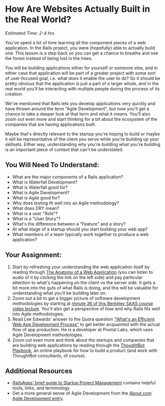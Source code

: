 # How Are Websites Actually Built in the Real World?
*Estimated Time: 2-4 hrs*

You've spent a lot of time learning all the component pieces of a web application.  In the Rails project, you were (hopefully) able to actually build one.  This lesson is a step back so you can get a chance to breathe and see the forest instead of being lost in the trees.  

You will be building applications either for yourself or someone else, and in either case that application will be part of a greater project with some sort of user-focused goal, i.e. what does it enable the user to do?  So it should be pretty obvious that the application is just a part of a larger whole, and in the real world you'll be interacting with multiple people during the process of its creation.

We've mentioned that Rails lets you develop applications very quickly and have thrown around the term "Agile Development", but now you'll get a chance to take a deeper look at that term and what it means.  You'll also zoom out even more and start thinking for a bit about the ecosystem of the companies that are having applications built.  

Maybe that's directly relevant to the startup you're hoping to build or maybe it will be representative of the client you serve while you're building up your skillsets.  Either way, understanding why you're building what you're building is an important piece of context that can't be understated.

## You Will Need To Understand:
* What are the major components of a Rails application?
* What is Waterfall Development?
* What is Waterfall good for?
* What is Agile Development?
* What is Agile good for?
* Why does testing fit well into an Agile methodology?
* What does DRY mean?
* What is a user "Role"?
* What is a "User Story"?
* What's the difference between a "Feature" and a story?
* At what stage of a startup should you start building your web app?
* What members of a team typically work together to produce a web application?

## Your Assignment: 
1. Start by refreshing your understanding the web application itself by reading through [The Anatomy of a Web Application](http://www.buildingwebapps.com/transcript/79327-anatomy-of-a-web-application) (you can listen to audio of it by clicking the link on the left side) and pay particular attention to what's happening on the client vs the server side.  It gets a bit more into the guts of what Rails is doing, and this will be valuable for understanding what you'll be building later on.
2. Zoom out a bit to get a bigger picture of software development methodologies by starting at [minute 36 of this Berkeley SAAS course video lecture](http://www.youtube.com/watch?v=Fr-B4xHZRzY&list=PLuCVssMJ_UI1DneCzaU7BpAy94CvQQgGq&index=1).  You'll also get a perspective of how and why Rails fits well into Agile methodologies.
1. Read Lee Edwards' answer to the Quora question ["What's an Efficient Web App Development Process"](http://www.quora.com/Ruby-on-Rails/Whats-an-efficient-web-app-development-process) to get better acquainted with the actual flow of app production.  He is a developer at Pivotal Labs, which uses Agile Development methodologies.
2. Zoom out even more and think about the startups and companies that are building web applications by reading through the [ThoughtBot Playbook](http://playbook.thoughtbot.com/), an online playbook for how to build a product (and work with ThoughtBot consultants, of course).


## Additional Resources
* [RailsApps' brief guide to Startup Project Management](http://railsapps.github.io/rails-project-management.html) contains helpful tools, links, and terminology
* Get a more general sense of Agile Development from the [About.com Agile Development entry](http://ruby.about.com/od/rubyonrails/a/agile.htm).
